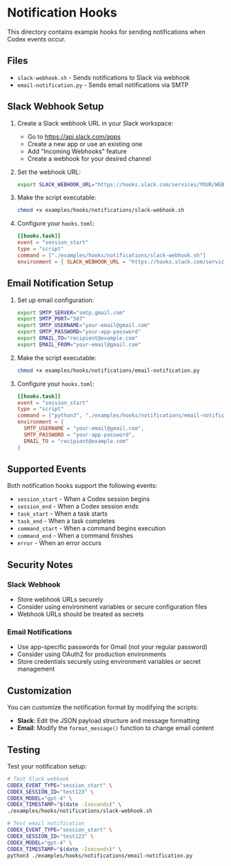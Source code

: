 # Notification Hooks

This directory contains example hooks for sending notifications when Codex events occur.

## Files

- `slack-webhook.sh` - Sends notifications to Slack via webhook
- `email-notification.py` - Sends email notifications via SMTP

## Slack Webhook Setup

1. Create a Slack webhook URL in your Slack workspace:
   - Go to https://api.slack.com/apps
   - Create a new app or use an existing one
   - Add "Incoming Webhooks" feature
   - Create a webhook for your desired channel

2. Set the webhook URL:
   ```bash
   export SLACK_WEBHOOK_URL="https://hooks.slack.com/services/YOUR/WEBHOOK/URL"
   ```

3. Make the script executable:
   ```bash
   chmod +x examples/hooks/notifications/slack-webhook.sh
   ```

4. Configure your `hooks.toml`:
   ```toml
   [[hooks.task]]
   event = "session_start"
   type = "script"
   command = ["./examples/hooks/notifications/slack-webhook.sh"]
   environment = { SLACK_WEBHOOK_URL = "https://hooks.slack.com/services/YOUR/WEBHOOK/URL" }
   ```

## Email Notification Setup

1. Set up email configuration:
   ```bash
   export SMTP_SERVER="smtp.gmail.com"
   export SMTP_PORT="587"
   export SMTP_USERNAME="your-email@gmail.com"
   export SMTP_PASSWORD="your-app-password"
   export EMAIL_TO="recipient@example.com"
   export EMAIL_FROM="your-email@gmail.com"
   ```

2. Make the script executable:
   ```bash
   chmod +x examples/hooks/notifications/email-notification.py
   ```

3. Configure your `hooks.toml`:
   ```toml
   [[hooks.task]]
   event = "session_start"
   type = "script"
   command = ["python3", "./examples/hooks/notifications/email-notification.py"]
   environment = { 
     SMTP_USERNAME = "your-email@gmail.com",
     SMTP_PASSWORD = "your-app-password",
     EMAIL_TO = "recipient@example.com"
   }
   ```

## Supported Events

Both notification hooks support the following events:

- `session_start` - When a Codex session begins
- `session_end` - When a Codex session ends
- `task_start` - When a task starts
- `task_end` - When a task completes
- `command_start` - When a command begins execution
- `command_end` - When a command finishes
- `error` - When an error occurs

## Security Notes

### Slack Webhook
- Store webhook URLs securely
- Consider using environment variables or secure configuration files
- Webhook URLs should be treated as secrets

### Email Notifications
- Use app-specific passwords for Gmail (not your regular password)
- Consider using OAuth2 for production environments
- Store credentials securely using environment variables or secret management

## Customization

You can customize the notification format by modifying the scripts:

- **Slack**: Edit the JSON payload structure and message formatting
- **Email**: Modify the `format_message()` function to change email content

## Testing

Test your notification setup:

```bash
# Test Slack webhook
CODEX_EVENT_TYPE="session_start" \
CODEX_SESSION_ID="test123" \
CODEX_MODEL="gpt-4" \
CODEX_TIMESTAMP="$(date -Iseconds)" \
./examples/hooks/notifications/slack-webhook.sh

# Test email notification
CODEX_EVENT_TYPE="session_start" \
CODEX_SESSION_ID="test123" \
CODEX_MODEL="gpt-4" \
CODEX_TIMESTAMP="$(date -Iseconds)" \
python3 ./examples/hooks/notifications/email-notification.py
```
